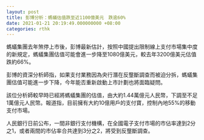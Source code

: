```yaml
---
layout: post
title: 彭博分析：螞蟻估值跌至近1100億美元　跌逾60%
date: 2021-01-21 20:19:49.000000000 +08:00
categories: rthk
---
```


螞蟻集團去年煞停上市後，彭博最新估計，按照中國提出限制線上支付市場集中度的新規定，螞蟻集團估值可能會進一步降至1080億美元，較去年3200億美元估值跌約66%。

彭博的資深分析師指，如果支付業務因為央行潛在反壟斷調查而被迫分拆，螞蟻集團估值可能進一步下降，今年能否重新啟動上市計劃也將面臨疑問。

該位分析師較早時已經將螞蟻集團的估值，由大約1.44萬億元人民幣，下調至不足1萬億元人民幣。報道指，目前擁有大約10億用戶的支付寶，控制內地55%的移動支付市場。

人民銀行日前公布，一間非銀行支付機構，在全國電子支付市場的市佔率達到2分之1，或者兩間的市佔率合共達到3分之2，將受到反壟斷調查。
